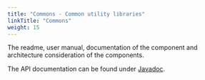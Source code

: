 ```yaml
---
title: "Commons - Common utility libraries"
linkTitle: "Commons"
weight: 15
---
```


The readme, user manual, documentation of the component and architecture consideration of the components.

The API documentation can be found under [Javadoc](/docs/commons/api-commons/index.html).
